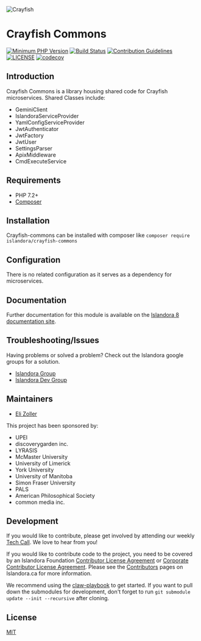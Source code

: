 
![Crayfish](https://user-images.githubusercontent.com/2371345/48163075-11c6cf80-e2b5-11e8-8b5b-991b366014a5.png)
# Crayfish Commons

[![Minimum PHP Version](https://img.shields.io/badge/php-%3E%3D%207.2-8892BF.svg?style=flat-square)](https://php.net/)
[![Build Status](https://travis-ci.com/Islandora-CLAW/Crayfish-Commons.svg?branch=master)](https://travis-ci.com/Islandora-CLAW/Crayfish-Commons)
[![Contribution Guidelines](http://img.shields.io/badge/CONTRIBUTING-Guidelines-blue.svg)](./CONTRIBUTING.md)
[![LICENSE](https://img.shields.io/badge/license-MIT-blue.svg?style=flat-square)](./LICENSE)
[![codecov](https://codecov.io/gh/Islandora-CLAW/Crayfish-Commons/branch/master/graph/badge.svg)](https://codecov.io/gh/Islandora-CLAW/Crayfish-Commons)


## Introduction

Crayfish Commons is a library housing shared code for Crayfish microservices.
Shared Classes include:
* GeminiClient
* IslandoraServiceProvider
* YamlConfigServiceProvider
* JwtAuthenticator
* JwtFactory
* JwtUser
* SettingsParser
* ApixMiddleware
* CmdExecuteService

## Requirements

* PHP 7.2+
* [Composer](https://getcomposer.org/)

## Installation
Crayfish-commons can be installed with composer like `composer require islandora/crayfish-commons`

## Configuration
There is no related configuration as it serves as a dependency for  microservices.

## Documentation

Further documentation for this module is available on the [Islandora 8 documentation site](https://islandora-claw.github.io/CLAW/).


## Troubleshooting/Issues

Having problems or solved a problem? Check out the Islandora google groups for a solution.

* [Islandora Group](https://groups.google.com/forum/?hl=en&fromgroups#!forum/islandora)
* [Islandora Dev Group](https://groups.google.com/forum/?hl=en&fromgroups#!forum/islandora-dev)

## Maintainers

* [Eli Zoller](https://github.com/elizoller)

This project has been sponsored by:
* UPEI
* discoverygarden inc.
* LYRASIS
* McMaster University
* University of Limerick
* York University
* University of Manitoba
* Simon Fraser University
* PALS
* American Philosophical Society
* common media inc.

## Development

If you would like to contribute, please get involved by attending our weekly [Tech Call](https://github.com/Islandora-CLAW/CLAW/wiki). We love to hear from you!

If you would like to contribute code to the project, you need to be covered by an Islandora Foundation [Contributor License Agreement](http://islandora.ca/sites/default/files/islandora_cla.pdf) or [Corporate Contributor License Agreement](http://islandora.ca/sites/default/files/islandora_ccla.pdf). Please see the [Contributors](http://islandora.ca/resources/contributors) pages on Islandora.ca for more information.

We recommend using the [claw-playbook](https://github.com/Islandora-Devops/claw-playbook) to get started. If you want to pull down the submodules for development, don't forget to run `git submodule update --init --recursive` after cloning.

## License

[MIT](./LICENSE)


